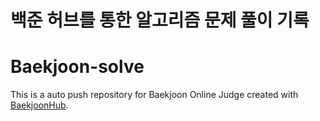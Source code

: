 # 백준 허브를 통한 알고리즘 문제 풀이 기록

# Baekjoon-solve
This is a auto push repository for Baekjoon Online Judge created with [BaekjoonHub](https://github.com/BaekjoonHub/BaekjoonHub).
